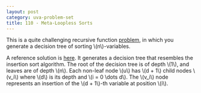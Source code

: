 ```yaml
---
layout: post
category: uva-problem-set
title: 110 - Meta-Loopless Sorts
---
```


This is a quite challenging recursive function
[problem](http://uva.onlinejudge.org/index.php?option=com_onlinejudge&Itemid=8&page=show_problem&problem=46),
in which you generate a decision tree of sorting \\(n\\)-variables.

A reference solution is
[here](https://github.com/clchiou/uva-problem-set/blob/master/solved/110/110.cc).
It generates a decision tree that resembles the insertion sort algorithm.
The root of the decision tree is of depth \\(1\\), and leaves are of depth
\\(n\\).  Each non-leaf node \\(u\\) has \\(d + 1\\) child nodes \\(v_i\\)
where \\(d\\) is its depth and \\(i = 0 \dots d\\).  The \\(v_i\\) node
represents an insertion of the \\(d + 1\\)-th variable at position \\(i\\).
